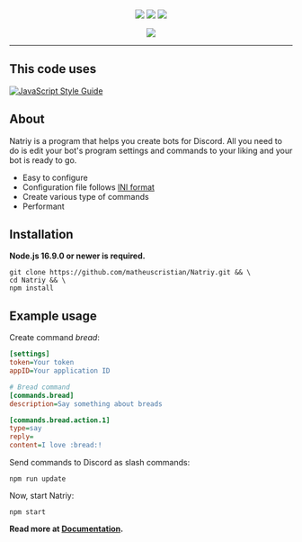 <div align="center">
    <br />
    <p>
        <img src="https://img.shields.io/node/v/discord.js" />
        <img src="https://img.shields.io/github/package-json/dependency-version/matheuscristian/Natriy/discord.js" />
        <img src="https://img.shields.io/github/package-json/dependency-version/matheuscristian/Natriy/dev/typescript" />
    </p>
    <p>
        <img src="https://img.shields.io/badge/code_style-standard-brightgreen.svg" />
    </p>
</div>
<hr />

## This code uses

[![JavaScript Style Guide](https://cdn.rawgit.com/standard/standard/master/badge.svg)](https://github.com/standard/standard)

## About

Natriy is a program that helps you create bots for Discord. All you need to do is edit your bot's program settings and commands to your liking and your bot is ready to go.

- Easy to configure
- Configuration file follows [INI format](https://en.wikipedia.org/wiki/INI_file)
- Create various type of commands
- Performant

## Installation

**Node.js 16.9.0 or newer is required.**

```sh-session
git clone https://github.com/matheuscristian/Natriy.git && \
cd Natriy && \
npm install
```

## Example usage

Create command *bread*:

```ini
[settings]
token=Your token
appID=Your application ID

# Bread command
[commands.bread]
description=Say something about breads

[commands.bread.action.1]
type=say
reply=
content=I love :bread:!
```

Send commands to Discord as slash commands:

```sh-session
npm run update
```

Now, start Natriy:

```sh-session
npm start
```

**Read more at [Documentation](https://github.com/matheuscristian/Natriy/blob/main/Docs.md).**
